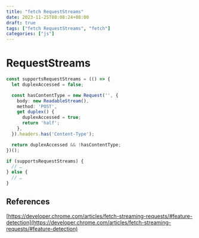 ```yaml
---
title: "fetch RequestStreams"
date: 2023-11-25T08:08:24+08:00
draft: true
tags: ["fetch RequestStreams", "fetch"]
categories: ["js"]
---
```




# RequestStreams

```ts
const supportsRequestStreams = (() => {
  let duplexAccessed = false;

  const hasContentType = new Request('', {
    body: new ReadableStream(),
    method: 'POST',
    get duplex() {
      duplexAccessed = true;
      return 'half';
    },
  }).headers.has('Content-Type');

  return duplexAccessed && !hasContentType;
})();

if (supportsRequestStreams) {
  // …
} else {
  // …
}
```


## References
[https://developer.chrome.com/articles/fetch-streaming-requests/#feature-detection](https://developer.chrome.com/articles/fetch-streaming-requests/#feature-detection)